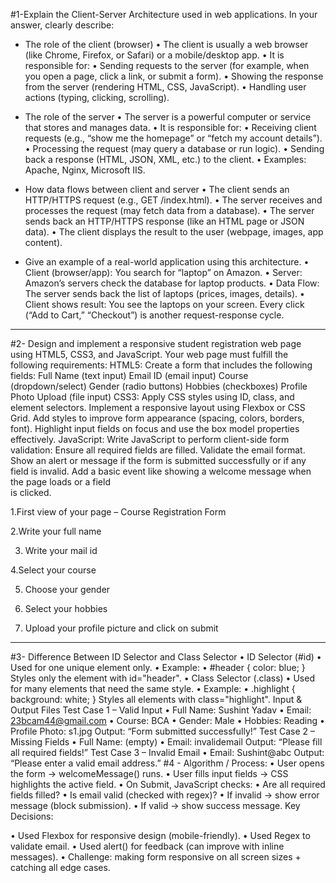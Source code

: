 #1-Explain the Client-Server Architecture used in web applications.
In your answer, clearly describe:

- The role of the client (browser)
•  The client is usually a web browser (like Chrome, Firefox, or Safari) or a mobile/desktop app.
•  It is responsible for:
•	Sending requests to the server (for example, when you open a page, click a link, or submit a form).
•	Showing the response from the server (rendering HTML, CSS, JavaScript).
•	Handling user actions (typing, clicking, scrolling).

- The role of the server
•  The server is a powerful computer or service that stores and manages data.
•  It is responsible for:
•	Receiving client requests (e.g., “show me the homepage” or “fetch my account details”).
•	Processing the request (may query a database or run logic).
•	Sending back a response (HTML, JSON, XML, etc.) to the client.
•  Examples: Apache, Nginx, Microsoft IIS.

- How data flows between client and server
•  The client sends an HTTP/HTTPS request (e.g., GET /index.html).
•  The server receives and processes the request (may fetch data from a database).
•  The server sends back an HTTP/HTTPS response (like an HTML page or JSON data).
•  The client displays the result to the user (webpage, images, app content).

- Give an example of a real-world application using this architecture.
•  Client (browser/app): You search for “laptop” on Amazon.
•  Server: Amazon’s servers check the database for laptop products.
•  Data Flow: The server sends back the list of laptops (prices, images, details).
•  Client shows result: You see the laptops on your screen. Every click (“Add to Cart,” “Checkout”) is another request-response cycle.
---------------------------------------------------------------------------------------------------------------------------
#2- Design and implement a responsive student registration web page using HTML5, CSS3, and JavaScript. Your web page must fulfill the following requirements:
           HTML5:
             Create a form that includes the following fields:
                Full Name (text input)
                Email ID (email input)
                Course (dropdown/select)
                Gender (radio buttons)
                Hobbies (checkboxes)
                Profile Photo Upload (file input)
         CSS3:
                Apply CSS styles using ID, class, and element selectors.
                  Implement a responsive layout using Flexbox or CSS Grid.
                  Add styles to improve form appearance (spacing, colors, borders, font).
                  Highlight input fields on focus and use the box model properties effectively.
        JavaScript:
               Write JavaScript to perform client-side form validation:
               Ensure all required fields are filled.
              Validate the email format. 
              Show an alert or message if the form is submitted successfully or if any field is
              invalid.
              Add a basic event like showing a welcome message when the page loads or a field    
              is clicked.


1.First view of your page – Course Registration Form
 

2.Write your full name 
 

3. Write your mail id
 

4.Select your course
 
5. Choose your gender
 

6. Select your hobbies
 
7. Upload your profile picture and click on submit
 
---------------------------------------------------------------------------------------------------------------------------
#3- Difference Between ID Selector and Class Selector
•  ID Selector (#id)
•	Used for one unique element only.
•	Example:
•	#header { color: blue; }
 Styles only the element with id="header".
•  Class Selector (.class)
•	Used for many elements that need the same style.
•	Example:
•	.highlight { background: white; }
 Styles all elements with class="highlight".
Input & Output Files
Test Case 1 – Valid Input
•	Full Name: Sushint Yadav
•	Email: 23bcam44@gmail.com
•	Course: BCA
•	Gender: Male
•	Hobbies: Reading
•	Profile Photo: s1.jpg
Output: “Form submitted successfully!”
Test Case 2 – Missing Fields
•	Full Name: (empty)
•	Email: invalidemail
Output: “Please fill all required fields!”
Test Case 3 – Invalid Email
•	Email: Sushint@abc
Output: “Please enter a valid email address.”
#4 - Algorithm / Process:
•  User opens the form → welcomeMessage() runs.
•  User fills input fields → CSS highlights the active field.
•  On Submit, JavaScript checks:
•	Are all required fields filled?
•	Is email valid (checked with regex)?
•  If invalid → show error message (block submission).
•  If valid → show success message.
Key Decisions:

•  Used Flexbox for responsive design (mobile-friendly).
•  Used Regex to validate email.
•  Used alert() for feedback (can improve with inline messages).
•  Challenge: making form responsive on all screen sizes + catching all edge cases.
